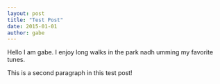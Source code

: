 ```yaml
---
layout: post
title: "Test Post"
date: 2015-01-01
author: gabe
---
```


Hello I am gabe. I enjoy long walks in the park nadh umming my favorite tunes.

This is a second paragraph in this test post!
